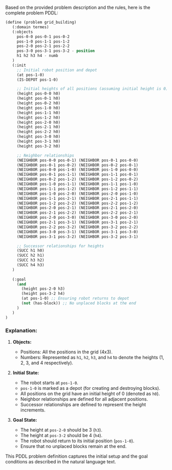Based on the provided problem description and the rules, here is the complete problem PDDL:

```lisp
(define (problem grid_building)
   (:domain termes)
   (:objects 
     pos-0-0 pos-0-1 pos-0-2 
     pos-1-0 pos-1-1 pos-1-2 
     pos-2-0 pos-2-1 pos-2-2 
     pos-3-0 pos-3-1 pos-3-2 - position
     h1 h2 h3 h4 - numb
   )
   (:init 
     ;; Initial robot position and depot
     (at pos-1-0)
     (IS-DEPOT pos-1-0)

     ;; Initial heights of all positions (assuming initial height is 0)
     (height pos-0-0 h0)
     (height pos-0-1 h0)
     (height pos-0-2 h0)
     (height pos-1-0 h0)
     (height pos-1-1 h0)
     (height pos-1-2 h0)
     (height pos-2-0 h0)
     (height pos-2-1 h0)
     (height pos-2-2 h0)
     (height pos-3-0 h0)
     (height pos-3-1 h0)
     (height pos-3-2 h0)

     ;; Neighbor relationships
     (NEIGHBOR pos-0-0 pos-0-1) (NEIGHBOR pos-0-1 pos-0-0)
     (NEIGHBOR pos-0-1 pos-0-2) (NEIGHBOR pos-0-2 pos-0-1)
     (NEIGHBOR pos-0-0 pos-1-0) (NEIGHBOR pos-1-0 pos-0-0)
     (NEIGHBOR pos-0-1 pos-1-1) (NEIGHBOR pos-1-1 pos-0-1)
     (NEIGHBOR pos-0-2 pos-1-2) (NEIGHBOR pos-1-2 pos-0-2)
     (NEIGHBOR pos-1-0 pos-1-1) (NEIGHBOR pos-1-1 pos-1-0)
     (NEIGHBOR pos-1-1 pos-1-2) (NEIGHBOR pos-1-2 pos-1-1)
     (NEIGHBOR pos-1-0 pos-2-0) (NEIGHBOR pos-2-0 pos-1-0)
     (NEIGHBOR pos-1-1 pos-2-1) (NEIGHBOR pos-2-1 pos-1-1)
     (NEIGHBOR pos-1-2 pos-2-2) (NEIGHBOR pos-2-2 pos-1-2)
     (NEIGHBOR pos-2-0 pos-2-1) (NEIGHBOR pos-2-1 pos-2-0)
     (NEIGHBOR pos-2-1 pos-2-2) (NEIGHBOR pos-2-2 pos-2-1)
     (NEIGHBOR pos-2-0 pos-3-0) (NEIGHBOR pos-3-0 pos-2-0)
     (NEIGHBOR pos-2-1 pos-3-1) (NEIGHBOR pos-3-1 pos-2-1)
     (NEIGHBOR pos-2-2 pos-3-2) (NEIGHBOR pos-3-2 pos-2-2)
     (NEIGHBOR pos-3-0 pos-3-1) (NEIGHBOR pos-3-1 pos-3-0)
     (NEIGHBOR pos-3-1 pos-3-2) (NEIGHBOR pos-3-2 pos-3-1)

     ;; Successor relationships for heights
     (SUCC h1 h0)
     (SUCC h2 h1)
     (SUCC h3 h2)
     (SUCC h4 h3)
   )
   
   (:goal 
     (and 
       (height pos-2-0 h3)
       (height pos-3-2 h4)
       (at pos-1-0) ;; Ensuring robot returns to depot
       (not (has-block)) ;; No unplaced blocks at the end
     )
   )
)
```

### Explanation:

1. **Objects:**
   - Positions: All the positions in the grid (4x3).
   - Numbers: Represented as `h1`, `h2`, `h3`, and `h4` to denote the heights (1, 2, 3, and 4 respectively).

2. **Initial State:**
   - The robot starts at `pos-1-0`.
   - `pos-1-0` is marked as a depot (for creating and destroying blocks).
   - All positions on the grid have an initial height of 0 (denoted as `h0`).
   - Neighbor relationships are defined for all adjacent positions.
   - Successor relationships are defined to represent the height increments.

3. **Goal State:**
   - The height at `pos-2-0` should be 3 (`h3`).
   - The height at `pos-3-2` should be 4 (`h4`).
   - The robot should return to its initial position (`pos-1-0`).
   - Ensure that no unplaced blocks remain at the end.

This PDDL problem definition captures the initial setup and the goal conditions as described in the natural language text.